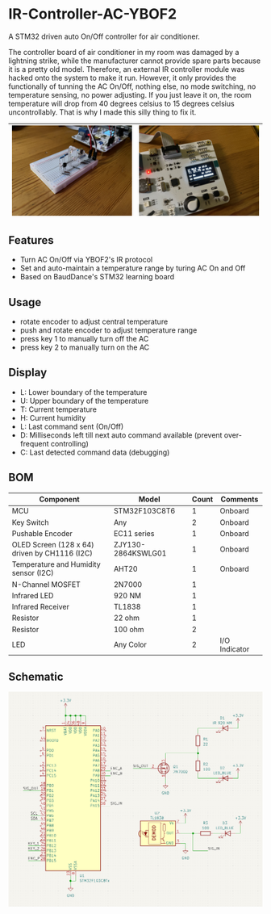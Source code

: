 # IR-Controller-AC-YBOF2

A STM32 driven auto On/Off controller for air conditioner.

The controller board of air conditioner in my room was damaged by a lightning strike, while the manufacturer cannot provide spare parts because it is a pretty old model. Therefore, an external IR controller module was hacked onto the system to make it run. However, it only provides the functionally of tunning the AC On/Off, nothing else, no mode switching, no temperature sensing, no power adjusting. If you just leave it on, the room temperature will drop from 40 degrees celsius to 15 degrees celsius uncontrollably. That is why I made this silly thing to fix it.

| ![IMG_2718](imgs/IMG_2718.jpeg) | ![IMG_2786](imgs/IMG_2786.jpeg) |
| ------------------------------- | ------------------------------- |

## Features

- Turn AC On/Off via YBOF2's IR protocol
- Set and auto-maintain a temperature range by turing AC On and Off
- Based on BaudDance's STM32 learning board

## Usage

- rotate encoder to adjust central temperature
- push and rotate encoder to adjust temperature range
- press key 1 to manually turn off the AC
- press key 2 to manually turn on the AC

## Display

- L: Lower boundary of the temperature
- U: Upper boundary of the temperature
- T: Current temperature
- H: Current humidity
- L: Last command sent (On/Off)
- D: Milliseconds left till next auto command available (prevent over-frequent controlling)
- C: Last detected command data (debugging)

## BOM

| Component                                     | Model              | Count | Comments      |
| --------------------------------------------- | ------------------ | ----- | ------------- |
| MCU                                           | STM32F103C8T6      | 1     | Onboard       |
| Key Switch                                    | Any                | 2     | Onboard       |
| Pushable Encoder                              | EC11 series        | 1     | Onboard       |
| OLED Screen (128 x 64) driven by CH1116 (I2C) | ZJY130-2864KSWLG01 | 1     | Onboard       |
| Temperature and Humidity sensor (I2C)         | AHT20              | 1     | Onboard       |
| N-Channel MOSFET                              | 2N7000             | 1     |               |
| Infrared LED                                  | 920 NM             | 1     |               |
| Infrared Receiver                             | TL1838             | 1     |               |
| Resistor                                      | 22 ohm             | 1     |               |
| Resistor                                      | 100 ohm            | 2     |               |
| LED                                           | Any Color          | 2     | I/O Indicator |


## Schematic

![schematic](imgs/schematic.png)
